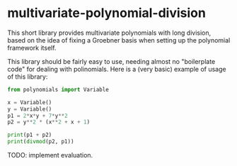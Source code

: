 # multivariate-polynomial-division
This short library provides multivariate polynomials with long division, based on the idea of fixing a Groebner basis 
when setting up the polynomial framework itself.

This library should be fairly easy to use, needing almost no "boilerplate code" for dealing with polinomials.
Here is a (very basic) example of usage of this library:

```python
from polynomials import Variable

x = Variable()
y = Variable()
p1 = 2*x*y + 7*y**2
p2 = y**2 * (x**2 + x + 1)

print(p1 + p2)
print(divmod(p2, p1))
```

TODO: implement evaluation.
